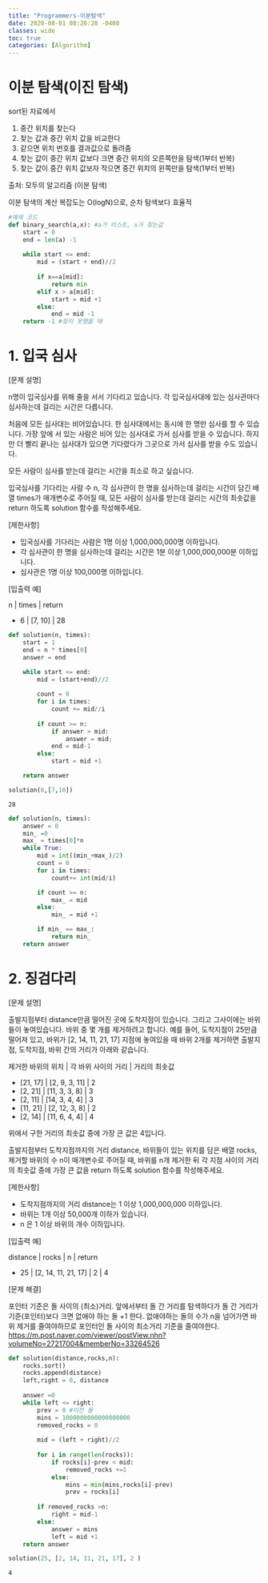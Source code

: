 ```yaml
---
title: "Programmers-이분탐색"
date: 2020-08-01 08:26:28 -0400
classes: wide
toc: true
categories: [Algorithm]
---
```


# 이분 탐색(이진 탐색)

sort된 자료에서
1. 중간 위치를 찾는다
2. 찾는 값과 중간 위치 값을 비교한다
3. 같으면 위치 번호를 결과값으로 돌려줌
4. 찾는 값이 중간 위치 값보다 크면 중간 위치의 오른쪽만을 탐색(1부터 반복)
5. 찾는 값이 중간 위치 값보자 작으면 중간 위치의 왼쪽만을 탐색(1부터 반복)

출처: 모두의 알고리즘 (이분 탐색)

이분 탐색의 계산 복잡도는 O(logN)으로, 순차 탐색보다 효율적


```python
#예제 코드
def binary_search(a,x): #a가 리스트, x가 찾는값
    start = 0
    end = len(a) -1
    
    while start <= end:
        mid = (start + end)//2
        
        if x==a[mid]:
            return min
        elif x > a[mid]:
            start = mid +1
        else:
            end = mid -1
    return -1 #찾지 못했을 때
```

# 1. 입국 심사

[문제 설명]

n명이 입국심사를 위해 줄을 서서 기다리고 있습니다. 각 입국심사대에 있는 심사관마다 심사하는데 걸리는 시간은 다릅니다.

처음에 모든 심사대는 비어있습니다. 한 심사대에서는 동시에 한 명만 심사를 할 수 있습니다. 가장 앞에 서 있는 사람은 비어 있는 심사대로 가서 심사를 받을 수 있습니다. 하지만 더 빨리 끝나는 심사대가 있으면 기다렸다가 그곳으로 가서 심사를 받을 수도 있습니다.

모든 사람이 심사를 받는데 걸리는 시간을 최소로 하고 싶습니다.

입국심사를 기다리는 사람 수 n, 각 심사관이 한 명을 심사하는데 걸리는 시간이 담긴 배열 times가 매개변수로 주어질 때, 모든 사람이 심사를 받는데 걸리는 시간의 최솟값을 return 하도록 solution 함수를 작성해주세요.

[제한사항]

- 입국심사를 기다리는 사람은 1명 이상 1,000,000,000명 이하입니다.
- 각 심사관이 한 명을 심사하는데 걸리는 시간은 1분 이상 1,000,000,000분 이하입니다.
- 심사관은 1명 이상 100,000명 이하입니다.

[입출력 예]

n	|  times	|  return
- 6	|  [7, 10]	|  28


```python
def solution(n, times):
    start = 1
    end = n * times[0]
    answer = end

    while start <= end:
        mid = (start+end)//2
        
        count = 0
        for i in times:
            count += mid//i
            
        if count >= n:
            if answer > mid:
                answer = mid;
            end = mid-1
        else:
            start = mid +1

    return answer
```


```python
solution(6,[7,10])
```




    28




```python
def solution(n, times):
    answer = 0
    min_ =0
    max_ = times[0]*n
    while True:
        mid = int((min_+max_)/2)
        count = 0
        for i in times:
            count+= int(mid/i)

        if count >= n:
            max_ = mid
        else: 
            min_ = mid +1

        if min_ == max_:
            return min_
    return answer
```

# 2. 징검다리

[문제 설명]

출발지점부터 distance만큼 떨어진 곳에 도착지점이 있습니다. 그리고 그사이에는 바위들이 놓여있습니다. 바위 중 몇 개를 제거하려고 합니다.
예를 들어, 도착지점이 25만큼 떨어져 있고, 바위가 [2, 14, 11, 21, 17] 지점에 놓여있을 때 바위 2개를 제거하면 출발지점, 도착지점, 바위 간의 거리가 아래와 같습니다.

제거한 바위의 위치	|  각 바위 사이의 거리	|  거리의 최솟값
- [21, 17]	|  [2, 9, 3, 11]	|  2
- [2, 21]	|  [11, 3, 3, 8]	|  3
- [2, 11]	|  [14, 3, 4, 4]	|  3
- [11, 21]	| [2, 12, 3, 8]	 |  2
- [2, 14]	| [11, 6, 4, 4]	|  4

위에서 구한 거리의 최솟값 중에 가장 큰 값은 4입니다.

출발지점부터 도착지점까지의 거리 distance, 바위들이 있는 위치를 담은 배열 rocks, 제거할 바위의 수 n이 매개변수로 주어질 때, 바위를 n개 제거한 뒤 각 지점 사이의 거리의 최솟값 중에 가장 큰 값을 return 하도록 solution 함수를 작성해주세요.

[제한사항]

- 도착지점까지의 거리 distance는 1 이상 1,000,000,000 이하입니다.
- 바위는 1개 이상 50,000개 이하가 있습니다.
- n 은 1 이상 바위의 개수 이하입니다.

[입출력 예]

distance	|  rocks	|  n	|  return
- 25	|  [2, 14, 11, 21, 17]	|  2	|  4

[문제 해결]

포인터 기준은 돌 사이의 (최소)거리. 앞에서부터 돌 간 거리를 탐색하다가 돌 간 거리가 기준(포인터)보다 크면 없애야 하는 돌 +1 한다. 없애야하는 돌의 수가 n을 넘어가면 바위 제거를 줄여야하므로 포인터인 돌 사이의 최소거리 기준을 줄여야한다.
https://m.post.naver.com/viewer/postView.nhn?volumeNo=27217004&memberNo=33264526


```python
def solution(distance,rocks,n):
    rocks.sort()
    rocks.append(distance)
    left,right = 0, distance
    
    answer =0
    while left <= right:
        prev = 0 #이전 돌
        mins = 1000000000000000000
        removed_rocks = 0
        
        mid = (left + right)//2
        
        for i in range(len(rocks)):
            if rocks[i]-prev < mid:
                removed_rocks +=1
            else:
                mins = min(mins,rocks[i]-prev)
                prev = rocks[i]
                
        if removed_rocks >n:
            right = mid-1
        else:
            answer = mins
            left = mid +1
    return answer
```


```python
solution(25, [2, 14, 11, 21, 17], 2 )
```




    4



